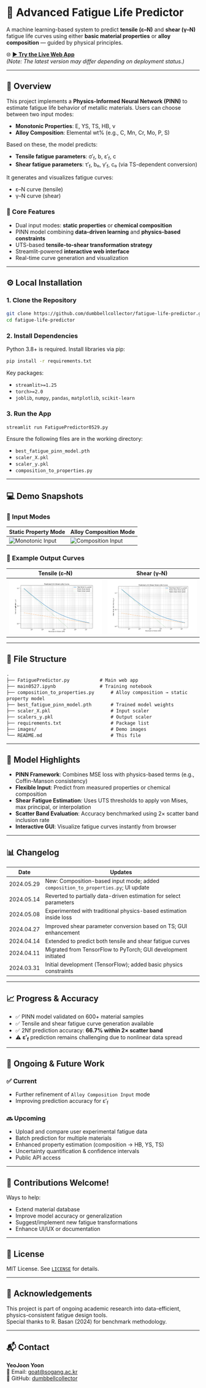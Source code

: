 # 🚀 Advanced Fatigue Life Predictor

A machine learning-based system to predict **tensile (ε–N)** and **shear (γ–N)** fatigue life curves using either **basic material properties** or **alloy composition** — guided by physical principles.

🌐 [**▶ Try the Live Web App**](https://fatigue-life-prediction-6zfzg2ae9wdtnan3cutbyi.streamlit.app/)  
*(Note: The latest version may differ depending on deployment status.)*

---

## 📌 Overview

This project implements a **Physics-Informed Neural Network (PINN)** to estimate fatigue life behavior of metallic materials. Users can choose between two input modes:

- **Monotonic Properties**: E, YS, TS, HB, ν
- **Alloy Composition**: Elemental wt% (e.g., C, Mn, Cr, Mo, P, S)

Based on these, the model predicts:

- **Tensile fatigue parameters**: σ′<sub>f</sub>, b, ε′<sub>f</sub>, c
- **Shear fatigue parameters**: τ′<sub>f</sub>, b₀, γ′<sub>f</sub>, c₀ (via TS-dependent conversion)

It generates and visualizes fatigue curves:
- ε–N curve (tensile)
- γ–N curve (shear)

### 🔧 Core Features
- Dual input modes: **static properties** or **chemical composition**
- PINN model combining **data-driven learning** and **physics-based constraints**
- UTS-based **tensile-to-shear transformation strategy**
- Streamlit-powered **interactive web interface**
- Real-time curve generation and visualization

---

## ⚙️ Local Installation

### 1. Clone the Repository
```bash
git clone https://github.com/dumbbellcollector/fatigue-life-predictor.git
cd fatigue-life-predictor
```

### 2. Install Dependencies
Python 3.8+ is required. Install libraries via pip:

```bash
pip install -r requirements.txt
```

Key packages:
- `streamlit>=1.25`
- `torch>=2.0`
- `joblib`, `numpy`, `pandas`, `matplotlib`, `scikit-learn`

### 3. Run the App
```bash
streamlit run FatiguePredictor0529.py
```
Ensure the following files are in the working directory:
- `best_fatigue_pinn_model.pth`
- `scaler_X.pkl`
- `scaler_y.pkl`
- `composition_to_properties.py`

---

## 💻 Demo Snapshots

### 🔹 Input Modes

| Static Property Mode | Alloy Composition Mode |
|----------------------|------------------------|
| ![Monotonic Input](images/monotonic_input.png) | ![Composition Input](images/composition_input.png) |

### 🔹 Example Output Curves

| Tensile (ε–N) | Shear (γ–N) |
|---------------|-------------|
| ![Tensile Curve](images/tensile_example.png) | ![Shear Curve](images/shear_example.png) |

---

## 📁 File Structure

```
.
├── FatiguePredictor.py    	      # Main web app
├── main0527.ipynb   		      # Training notebook
├── composition_to_properties.py      # Alloy composition → static property model
├── best_fatigue_pinn_model.pth       # Trained model weights
├── scaler_X.pkl                      # Input scaler
├── scalers_y.pkl                     # Output scaler
├── requirements.txt                  # Package list
├── images/                           # Demo images
└── README.md                         # This file
```

---

## 🔬 Model Highlights

- **PINN Framework**: Combines MSE loss with physics-based terms (e.g., Coffin-Manson consistency)
- **Flexible Input**: Predict from measured properties or chemical composition
- **Shear Fatigue Estimation**: Uses UTS thresholds to apply von Mises, max principal, or interpolation
- **Scatter Band Evaluation**: Accuracy benchmarked using 2× scatter band inclusion rate
- **Interactive GUI**: Visualize fatigue curves instantly from browser

---

## 📊 Changelog

| Date | Updates |
|------|---------|
| 2024.05.29 | New: Composition-based input mode; added `composition_to_properties.py`; UI update |
| 2024.05.14 | Reverted to partially data-driven estimation for select parameters |
| 2024.05.08 | Experimented with traditional physics-based estimation inside loss |
| 2024.04.27 | Improved shear parameter conversion based on TS; GUI enhancement |
| 2024.04.14 | Extended to predict both tensile and shear fatigue curves |
| 2024.04.11 | Migrated from TensorFlow to PyTorch; GUI development initiated |
| 2024.03.31 | Initial development (TensorFlow); added basic physics constraints |

---

## 📈 Progress & Accuracy

- ✅ PINN model validated on 600+ material samples
- ✅ Tensile and shear fatigue curve generation available
- ✅ 2Nf prediction accuracy: **66.7% within 2× scatter band**
- ⚠️ **ε′<sub>f</sub>** prediction remains challenging due to nonlinear data spread

---

## 🧪 Ongoing & Future Work

### ✅ Current
- Further refinement of `Alloy Composition Input` mode
- Improving prediction accuracy for ε′<sub>f</sub>

### 🔜 Upcoming
- Upload and compare user experimental fatigue data
- Batch prediction for multiple materials
- Enhanced property estimation (composition → HB, YS, TS)
- Uncertainty quantification & confidence intervals
- Public API access

---

## 🤝 Contributions Welcome!

Ways to help:
- Extend material database
- Improve model accuracy or generalization
- Suggest/implement new fatigue transformations
- Enhance UI/UX or documentation

---

## 📄 License

MIT License. See [`LICENSE`](LICENSE) for details.

---

## 📢 Acknowledgements

This project is part of ongoing academic research into data-efficient, physics-consistent fatigue design tools.  
Special thanks to R. Basan (2024) for benchmark methodology.

---

## 📬 Contact

**YeoJoon Yoon**  
📧 Email: goat@sogang.ac.kr  
🐙 GitHub: [dumbbellcollector](https://github.com/dumbbellcollector)
